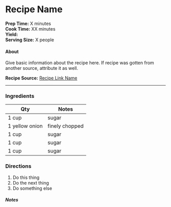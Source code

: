 # Recipe Name

**Prep Time:** X minutes  
**Cook Time:** XX minutes   
**Yield:**  
**Serving Size:** X people

#### About
Give basic information about the recipe here. If recipe was gotten from another source, attribute it as well.  

**Recipe Source:**  [Recipe Link Name](http://someURL.com/)


---

### Ingredients

| Qty  | Notes|
|---|---|
| 1 cup | sugar  |
| 1 yellow onion | finely chopped  |
| 1 cup | sugar  |
| 1 cup | sugar  |
| 1 cup | sugar  |



### Directions
1. Do this thing
2. Do the next thing
3. Do something else

##### Notes  
